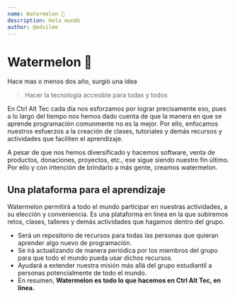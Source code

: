 ```yaml
---
name: Watermelon 🍉
description: Hola mundo
author: @edvilme
---
```


# Watermelon 🍉

Hace mas o menos dos año, surgió una idea
> Hacer la tecnología accesible para todas y todos

En Ctrl Alt Tec cada día nos esforzamos por lograr precisamente eso, pues a lo largo del tiempo nos hemos dado cuenta de que la manera en que se aprende programación comunmente no es la mejor. Por ello, enfocamos nuestros esfuerzos a la creación de clases, tutoriales y demás recursos y actividades que faciliten el aprendizaje. 

A pesar de que nos hemos diversificado y hacemos software, venta de productos, donaciones, proyectos, etc., ese sigue siendo nuestro fin último. Por ello y con intención de brindarlo a más gente, creamos watermelon.


## Una plataforma para el aprendizaje
Watermelon permitirá a todo el mundo participar en nuestras actividades, a su elección y conveniencia. Es una plataforma en línea en la que subiremos retos, clases, talleres y demás actividades que hagamos dentro del grupo. 

* Será un repositorio de recursos para todas las personas que quieran aprender algo nuevo de programación. 
* Se irá actualizando de manera periódica por los miembros del grupo para que todo el mundo pueda usar dichos recursos.
* Ayudará a extender nuestra misión más allá del grupo estudiantil a personas potencialmente de todo el mundo. 
* En resumen, **Watermelon es todo lo que hacemos en Ctrl Alt Tec, en línea.**
